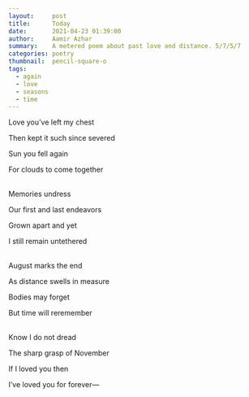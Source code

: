 ```yaml
---
layout:     post
title:      Today
date:       2021-04-23 01:39:00
author:     Aamir Azhar
summary:    A metered poem about past love and distance. 5/7/5/7
categories: poetry
thumbnail:  pencil-square-o
tags:
  - again
  - love
  - seasons
  - time
---
```

Love you’ve left my chest

Then kept it such since severed

Sun you fell again

For clouds to come together

<br>
Memories undress

Our first and last endeavors

Grown apart and yet

I still remain untethered

<br>
August marks the end

As distance swells in measure

Bodies may forget

But time will reremember

<br>
Know I do not dread

The sharp grasp of November

If I loved you then

I’ve loved you for forever—
